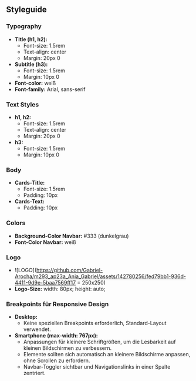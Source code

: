 ## Styleguide

### Typography

-   **Title (h1, h2):**
    -   Font-size: 1.5rem
    -   Text-align: center
    -   Margin: 20px 0
-   **Subtitle (h3):**
    -   Font-size: 1.5rem
    -   Margin: 10px 0
-   **Font-color:** weiß
-   **Font-family:** Arial, sans-serif

### Text Styles

-   **h1, h2:**
    -   Font-size: 1.5rem
    -   Text-align: center
    -   Margin: 20px 0
-   **h3:**
    -   Font-size: 1.5rem
    -   Margin: 10px 0

### Body

-   **Cards-Title:**
    -   Font-size: 1.5rem
    -   Padding: 10px
-   **Cards-Text:**
    -   Padding: 10px

### Colors

-   **Background-Color Navbar:** #333 (dunkelgrau)
-   **Font-Color Navbar:** weiß

### Logo

-   ![LOGO](https://github.com/Gabriel-Arocha/m293_ap23a_Ania_Gabriel/assets/142780256/fed79bb1-936d-4411-9d9e-5baa7569ff17 = 250x250)
-   **Logo-Size:** width: 80px; height: auto;

### Breakpoints für Responsive Design

-   **Desktop:**
    -   Keine speziellen Breakpoints erforderlich, Standard-Layout verwendet.
-   **Smartphone (max-width: 767px):**
    -   Anpassungen für kleinere Schriftgrößen, um die Lesbarkeit auf kleinen Bildschirmen zu verbessern.
    -   Elemente sollten sich automatisch an kleinere Bildschirme anpassen, ohne Scrollen zu erfordern.
    -   Navbar-Toggler sichtbar und Navigationslinks in einer Spalte zentriert.